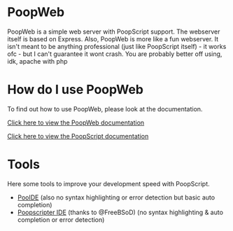 # PoopWeb
PoopWeb is a simple web server with PoopScript support. The webserver itself is based on Express. Also, PoopWeb is more like a fun webserver. It isn't meant to be anything professional (just like PoopScript itself) - it works ofc - but I can't guarantee it wont crash. You are probably better off using, idk, apache with php

# How do I use PoopWeb
To find out how to use PoopWeb, please look at the documentation.

[Click here to view the PoopWeb documentation](https://goldenretriveryt.github.io/PoopWeb/)

[Click here to view the PoopScript documentation](https://goldenretriveryt.github.io/PoopScript/)

# Tools
Here some tools to improve your development speed with PoopScript.
* [PooIDE](https://goldenretriveryt.github.io/PoopScript/pooide/) (also no syntax highlighting or error detection but basic auto completion)
* [Poopscripter IDE](https://github.com/FreeBSoD/Poopscripter/) (thanks to @FreeBSoD) (no syntax highlighting & auto completion or error detection)
